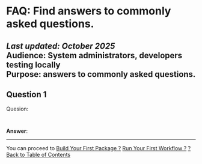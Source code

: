# FAQ: Find answers to commonly asked questions.

_Last updated: October 2025_  
**Audience:** System administrators, developers testing locally  
**Purpose:**  answers to commonly asked questions. 
---



## Question 1 

Quesion:
```
 
```

**Answer**: 

---

You can proceed to 
[Build Your First Package ?](developer-guide.md)
[Run Your First Workflow ?](getting-started.md)
[? Back to Table of Contents](brane-docs-index.md)

